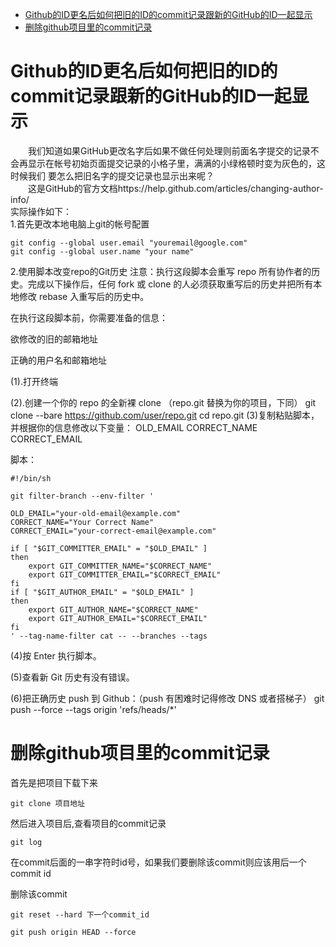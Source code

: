 * [Github的ID更名后如何把旧的ID的commit记录跟新的GitHub的ID一起显示](#github的id更名后如何把旧的ID的commit记录跟新的github的id一起显示)
* [删除github项目里的commit记录](#删除github项目里的commit记录)

# Github的ID更名后如何把旧的ID的commit记录跟新的GitHub的ID一起显示
　　我们知道如果GitHub更改名字后如果不做任何处理则前面名字提交的记录不会再显示在帐号初始页面提交记录的小格子里，满满的小绿格顿时变为灰色的，这时候我们
要怎么把旧名字的提交记录也显示出来呢？  
　　这是GitHub的官方文档https://help.github.com/articles/changing-author-info/  
实际操作如下：  
1.首先更改本地电脑上git的帐号配置  
```
git config --global user.email "youremail@google.com"
git config --global user.name "your name"
```
2.使用脚本改变repo的Git历史
注意：执行这段脚本会重写 repo 所有协作者的历史。完成以下操作后，任何 fork 或 clone 的人必须获取重写后的历史并把所有本地修改 rebase 入重写后的历史中。

在执行这段脚本前，你需要准备的信息：

欲修改的旧的邮箱地址

正确的用户名和邮箱地址

(1).打开终端

(2).创建一个你的 repo 的全新裸 clone （repo.git 替换为你的项目，下同）
git clone --bare https://github.com/user/repo.git
cd repo.git
(3)复制粘贴脚本，并根据你的信息修改以下变量：
OLD_EMAIL
CORRECT_NAME
CORRECT_EMAIL

脚本：
```
#!/bin/sh

git filter-branch --env-filter '

OLD_EMAIL="your-old-email@example.com"
CORRECT_NAME="Your Correct Name"
CORRECT_EMAIL="your-correct-email@example.com"

if [ "$GIT_COMMITTER_EMAIL" = "$OLD_EMAIL" ]
then
    export GIT_COMMITTER_NAME="$CORRECT_NAME"
    export GIT_COMMITTER_EMAIL="$CORRECT_EMAIL"
fi
if [ "$GIT_AUTHOR_EMAIL" = "$OLD_EMAIL" ]
then
    export GIT_AUTHOR_NAME="$CORRECT_NAME"
    export GIT_AUTHOR_EMAIL="$CORRECT_EMAIL"
fi
' --tag-name-filter cat -- --branches --tags
```
(4)按 Enter 执行脚本。

(5)查看新 Git 历史有没有错误。

(6)把正确历史 push 到 Github：（push 有困难时记得修改 DNS 或者搭梯子）
git push --force --tags origin 'refs/heads/*'

# 删除github项目里的commit记录
首先是把项目下载下来
```
git clone 项目地址
```
然后进入项目后,查看项目的commit记录
```
git log
```
在commit后面的一串字符时id号，如果我们要删除该commit则应该用后一个commit id

删除该commit
```
git reset --hard 下一个commit_id
```
```
git push origin HEAD --force
```
